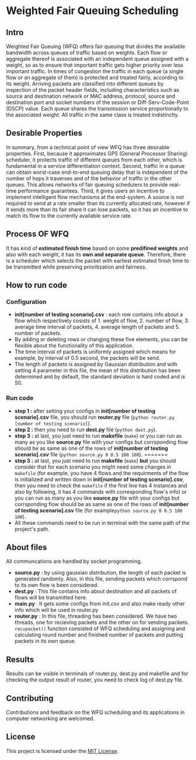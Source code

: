 # Weighted Fair Queuing Scheduling

## Intro
Weighted Fair Queuing (WFQ) offers fair queuing
that divides the available bandwidth across queues of
traffic based on weights. Each flow or aggregate thereof is
associated with an independent queue assigned with a
weight, so as to ensure that important traffic gets higher
priority over less important traffic. In times of congestion
the traffic in each queue (a single flow or an aggregate of
them) is protected and treated fairly, according to its
weight.
Arriving packets are classified into different queues by
inspection of the packet header fields, including
characteristics such as source and destination network or
MAC address, protocol, source and destination port and
socket numbers of the session or Diff-Serv-Code-Point (DSCP) value. Each queue shares the transmission service
proportionally to the associated weight. All traffic in the
same class is treated indistinctly.
## Desirable Properties
In summary, from a technical point of view WFQ has
three desirable properties. First, because it approximates
GPS (General Processor Sharing) scheduler, it protects
traffic of different queues from each other, which is
fundamental in a service differentiation context. Second,
traffic in a queue can obtain worst-case end-to-end
queuing delay that is independent of the number of hops it
traverses and of the behavior of traffic in the other queues.
This allows networks of fair queuing schedulers to provide
real-time performance guarantees. Third, it gives users an
incentive to implement intelligent flow mechanisms at the
end-system. A source is not required to send at a rate
smaller than its currently allocated rate, however if it sends
more than its fair share it can lose packets, so it has an
incentive to match its flow to the currently available
service rate.

## Process OF WFQ
It has kind of **estimated finish time** based on some **predifined weights** and also with each weight, it has its **own and separate queue**. 
Therefore, there is a scheduler which selects the packet with earliest estimated finish time to be transmitted while preserving prioritization and fairness.

## How to run code 
### **Configuration**

- **init[number of testing scenario].csv** : each row contains info about a flow which respectively cosists of 1. weight of flow, 2. number of flow, 3. average time interval of packets, 4. average length of packets and 5. number of packets.
- By adding or deleting rows or changing these five elements, you can be flexible about the functionality of this application.
- The time interval of packets is uniformly assigned which means for example, by interval of 0.5 second, the packets will be send.
- The length of packets is assigned by Gaussian distribution and with setting 4 parameter in this file, the mean of this distribution has been determined and by default, the standard deviation is hard coded and is 50.

### **Run code**
  - **step 1 :** after setting your configs in **init[number of testing scenario].csv** file, you should run **router.py** file (```python router.py [number of testing scenario]```).
  - **step 2 :** then you need to run **dest.py** file (```python dest.py```).
  - **step 3 :** at last, you just need to run **makefile** (```make```) or you can run as many as you like **source.py** file with your configs but corrsponding flow should be as same as one of the rows of **init[number of testing scenario].csv** file (```python source.py 0 0.5 100 100```).
=======
  - **step 3 :** at last, you just need to run **makefile** (```make```) **but** you should consider that for each scenario you might need some changes in ```makefile``` (for example, you have 4 flows and the requirments of the flow is initialized and written down in **init[number of testing scenario].csv**, then you need to check the ```makefile``` if the first line has 4 instances and also by following, it has 4 commands with corresponding flow's info) or you can run as many as you like **source.py** file with your configs but corrsponding flow should be as same as one of the rows of **init[number of testing scenario].csv** file (for example```python source.py 0 0.5 100 100```).
  - All these commands need to be run in terminal with the same path of the project's path.
## About files
All communcations are handled by socket programming.
- **source.py** : by using gaussian distribution, the length of each packet is generated randomly. Also, in this file, sending packets which corrspond to its own flow is been considered.
- **dest.py** : This file contains info about destination and all packets of flows will be transmitted here.
- **main.py** : It gets some configs from init.csv and also make ready other info which will be used in router.py
- **router.py** : In this file, threading has been considered. We have two threads, one for recieving packets and the other on for sending packets. ```recvpacket()``` function consisted of WFQ scheduling and assigning and calculating round number and finished number of packets and putting packets in its own queue. 

## Results
Results can be visible in terminals of router.py, dest.py and makefile and for checking the output result of router, you need to check log of dest.py file.
## Contributing
Contributions and feedback on the WFQ scheduling and its applications in computer networking are welcomed. 

## License
This project is licensed under the [MIT License](https://opensource.org/licenses/MIT).
